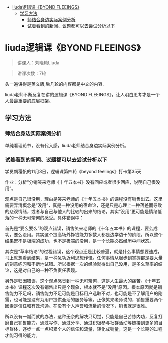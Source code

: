 <!-- TOC -->

- [liuda逻辑课《BYOND FLEEINGS》](#liuda逻辑课byond-fleeings)
  - [学习方法](#学习方法)
    - [师结合身边实际案例分析](#师结合身边实际案例分析)
    - [试着看到的新闻、议题都可以去尝试分析以下](#试着看到的新闻议题都可以去尝试分析以下)

<!-- /TOC -->



# liuda逻辑课《BYOND FLEEINGS》

>讲课人：刘晓艳Liuda

>讲课次数：7轮

头一遍讲得是英文版,后几轮的内容都是中文的内容.

liuda老师不断反复在讲的逻辑课《BYOND FLEEINGS》，让人明白思考才是一个人最最重要的底层框架。


## 学习方法

### 师结合身边实际案例分析
单纯看理论书，没有代入感，liuda老师结合身边实际案例分析。

### 试着看到的新闻、议题都可以去尝试分析以下

学员胡稷帆的11月3日，逻辑课第四轮《beyond feelings》打卡第35天

作业：分析“分销笑来老师《十年五本书》没有回应或者很少回应，说明自己很没用”。

观点是自己很没用，理由是笑来老师的《十年五本书》的课程没有销售出去。这里需要弄清概念是“没用”，真是一种没用的宿命论，还是只是心理上一种落差而导致的悲观情绪，或者与自己与他人的比较的出来的结论，其实“没用”更可能是情绪低落的一种无可奈何的感受。具体错误中：

首先是“要么要么”的观点错误，销售笑来老师的《十年五本书》的课程，要么成功，要么没用。其实这个提高场外挣钱能力多数人都是边学边干的阶段，所以整个结果既不是极端的成功、也不是极端的没用，是一个长期必然经历中间状态。

其次是“草率结论”的过程错误，这个观点还是比较普遍，就是什么事情想要速成，马上就想看到结果，是一种急功近利思想作怪。任何事情从起步到掌握都是要大量的刻意练习和不断地试错。所以根据一次的经验就得出自己没用，是多么草率的结论，这是对自己的一种不负责任表现。

另外是归因错误，这个观点感觉到一种无可奈何，这是人生最大的痛苦。《十年五本书》课程这次没有销售出只是个现象，根本就不是“没用”原因。根本原因就是销售能力不足吗，销售能力不足可能是目标用户选取不对，也可能是不了解用户的刚需，也可能是没有为用户提供全活的服务等等。正像笑来老师说的，销售重要两个因素是信任和有效沟通。在没有个人声誉和流量的情况下，销售就是很难。

所以没有一蹴而就的办法，这种无奈的解决只幻觉，只能是自己苦练内功，反复打磨自己销售能力。通过写作、通过分享、通过积极参与社群活动等链接到更多的目标群体，逐步一点一点积累个人的信任和流量，转化成销量，这是一个长期的过程才能习得的能力。